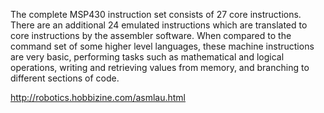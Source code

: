 The complete MSP430 instruction set consists of 27 core instructions. There are an additional 24 emulated instructions which are translated to core instructions by the assembler software. When compared to the command set of some higher level languages, these machine instructions are very basic, performing tasks such as mathematical and logical operations, writing and retrieving values from memory, and branching to different sections of code.

http://robotics.hobbizine.com/asmlau.html
